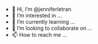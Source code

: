 - 👋 Hi, I’m @jenniferletran
- 👀 I’m interested in ...
- 🌱 I’m currently learning ...
- 💞️ I’m looking to collaborate on ...
- 📫 How to reach me ...

<!---
jenniferletran/jenniferletran is a ✨ special ✨ repository because its `README.md` (this file) appears on your GitHub profile.
You can click the Preview link to take a look at your changes.
--->
